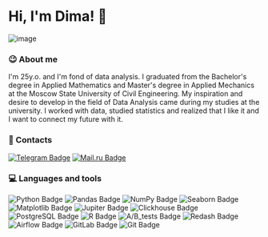 # Hi, I'm Dima! 👋
![image](https://github.com/bdi2503/bdi2503/assets/142053096/8b256b32-fa02-46c0-88bc-ce1de14057c9)




### :wink: About me
I'm 25y.o. and I'm fond of data analysis. I graduated from the Bachelor's degree in Applied Mathematics and Master's degree in Applied Mechanics at the Moscow State University of Civil Engineering. My inspiration and desire to develop in the field of Data Analysis came during my studies at the university. I worked with data, studied statistics and realized that I like it and I want to connect my future with it.

### :email: Contacts
[![Telegram Badge](https://img.shields.io/badge/-Telegram-26A5E4?style=flat&logo=Telegram&logoColor=white)](https://t.me/burykin_di) 
[![Mail.ru Badge](https://img.shields.io/badge/-burykin.di@mail.ru-005FF9?style=flat&logo=maildotru&logoColor=white)](mailto:burykin.di@mail.ru)

### :computer: Languages and tools
![Python Badge](https://img.shields.io/badge/-Python-3776AB?style=plastic&logo=python&logoColor=white)
![Pandas Badge](https://img.shields.io/badge/-Pandas-150458?style=plastic&logo=pandas&logoColor=white)
![NumPy Badge](https://img.shields.io/badge/-NumPy-013243?style=plastic&logo=numpy&logoColor=white)
![Seaborn Badge](https://img.shields.io/badge/-Seaborn-002F55?style=plastic)
![Matplotlib Badge](https://img.shields.io/badge/-Matplotlib-26A5E4?style=plastic)
![Jupiter Badge](https://img.shields.io/badge/-Jupiter-F37626?style=plastic&logo=jupyter&logoColor=white)
![Clickhouse Badge](https://img.shields.io/badge/-Clickhouse-FFCC01?style=plastic&logo=clickhouse&logoColor=white)
![PostgreSQL Badge](https://img.shields.io/badge/-PostgreSQL-4169E1?style=plastic&logo=postgresql&logoColor=white)
![R Badge](https://img.shields.io/badge/-R-276DC3?style=plastic&logo=r&logoColor=white)
![A/B_tests Badge](https://img.shields.io/badge/-A/B_tests-DBD7D2?style=plastic)
![Redash Badge](https://img.shields.io/badge/-Redash-FF5349?style=plastic)
![Airflow Badge](https://img.shields.io/badge/-Airflow-017CEE?style=plastic&logo=apacheairflow&logoColor=white)
![GitLab Badge](https://img.shields.io/badge/-GitLab-FC6D26?style=plastic&logo=gitlab&logoColor=white)
![Git Badge](https://img.shields.io/badge/-Git-F05032?style=plastic&logo=git&logoColor=white)



<!--
**bdi2503/bdi2503** is a ✨ _special_ ✨ repository because its `README.md` (this file) appears on your GitHub profile.

Here are some ideas to get you started:

- 🔭 I’m currently working on ...
- 🌱 I’m currently learning ...
- 👯 I’m looking to collaborate on ...
- 🤔 I’m looking for help with ...
- 💬 Ask me about ...
- 📫 How to reach me: ...
- 😄 Pronouns: ...
- ⚡ Fun fact: ...
-->
